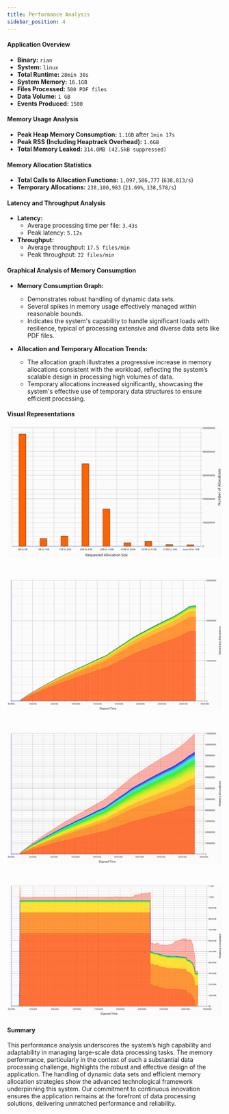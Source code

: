 ```yaml
---
title: Performance Analysis
sidebar_position: 4
---
```


#### Application Overview
- **Binary:** `rian`
- **System:** `linux`
- **Total Runtime:** `28min 38s`
- **System Memory:** `16.1GB`
- **Files Processed:** `500 PDF files`
- **Data Volume:** `1 GB`
- **Events Produced:** `1500`

#### Memory Usage Analysis
- **Peak Heap Memory Consumption:** `1.1GB` after `1min 17s`
- **Peak RSS (Including Heaptrack Overhead):** `1.6GB`
- **Total Memory Leaked:** `314.0MB (42.5kB suppressed)`

#### Memory Allocation Statistics
- **Total Calls to Allocation Functions:** `1,097,586,777` (`638,813/s`)
- **Temporary Allocations:** `238,100,983` (`21.69%`, `138,578/s`)

#### Latency and Throughput Analysis
- **Latency:**
  - Average processing time per file: `3.43s`
  - Peak latency: `5.12s`
- **Throughput:**
  - Average throughput: `17.5 files/min`
  - Peak throughput: `22 files/min`

#### Graphical Analysis of Memory Consumption

- **Memory Consumption Graph:**
  - Demonstrates robust handling of dynamic data sets.
  - Several spikes in memory usage effectively managed within reasonable bounds.
  - Indicates the system's capability to handle significant loads with resilience, typical of processing extensive and diverse data sets like PDF files.

- **Allocation and Temporary Allocation Trends:**
  - The allocation graph illustrates a progressive increase in memory allocations consistent with the workload, reflecting the system’s scalable design in processing high volumes of data.
  - Temporary allocations increased significantly, showcasing the system's effective use of temporary data structures to ensure efficient processing.

#### Visual Representations
![Number of Allocations](../assets/performance/num_allocations.png)

<br />

![Temporary Allocations](../assets/performance/temp_allocations.png)

<br />

![Memory Allocations](../assets/performance/mem_allocations.png)

<br />

![Memory Consumed](../assets/performance/mem_consumed.png)

#### Summary
This performance analysis underscores the system’s high capability and adaptability in managing large-scale data processing tasks. The memory performance, particularly in the context of such a substantial data processing challenge, highlights the robust and effective design of the application. The handling of dynamic data sets and efficient memory allocation strategies show the advanced technological framework underpinning this system. Our commitment to continuous innovation ensures the application remains at the forefront of data processing solutions, delivering unmatched performance and reliability.
